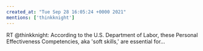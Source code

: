 ```yaml
---
created_at: "Tue Sep 28 16:05:24 +0000 2021"
mentions: ['thinkknight']
---
```


RT @thinkknight: According to the U.S. Department of Labor, these Personal Effectiveness Competencies, aka 'soft skills,' are essential for…